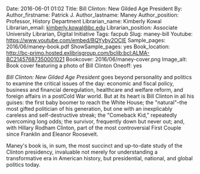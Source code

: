 Date: 2016-06-01 01:02
Title: Bill Clinton: New Gilded Age President
By: 
Author_firstname: Patrick J.
Author_lastname:  Maney
Author_position: Professor, History Department 
Librarian_name: Kimberly Kowal
Librarian_email: kimberly.kowal@bc.edu
Librarian_position: Associate University Librarian, Digital Initiative
Tags: facpub
Slug: maney-bill
Youtube: https://www.youtube.com/embed/BQYyby2OClE
Sample_pages: 2016/06/maney-book.pdf
ShowSample_pages: yes
Book_location: http://bc-primo.hosted.exlibrisgroup.com/bclib:bcl:ALMA-BC21457687350001021
Bookcover: 2016/06/maney-cover.png
Image_alt: Book cover featuring a photo of Bill Clinton
Oneoff: yes

<em>Bill Clinton: New Gilded Age President</em> goes beyond personality and politics to examine the critical issues of the day: economic and fiscal policy, business and financial deregulation, healthcare and welfare reform, and foreign affairs in a postCold War world. But at its heart is Bill Clinton in all his guises: the first baby boomer to reach the White House; the "natural"&#8211;the most gifted politician of his generation, but one with an inexplicably careless and self-destructive streak; the "Comeback Kid," repeatedly overcoming long odds; the survivor, frequently down but never out; and, with Hillary Rodham Clinton, part of the most controversial First Couple since Franklin and Eleanor Roosevelt.

Maney's book is, in sum, the most succinct and up-to-date study of the Clinton presidency, invaluable not merely for understanding a transformative era in American history, but presidential, national, and global politics today.

<!--<em>View a <a href="http://library.bc.edu/theme/img/facpub/2015/XX/NAME-guide.pdf">guide of selected resources (PDF)</a> on this topic available through the Libraries. </em>-->